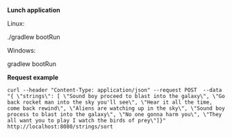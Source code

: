 **Lunch application**

Linux:

./gradlew bootRun

Windows:

gradlew bootRun

**Request example**

`curl --header "Content-Type: application/json" --request POST  --data "{ \"strings\": [ \"Sound boy proceed to blast into the galaxy\", \"Go back rocket man into the sky you'll see\", \"Hear it all the time, come back rewind\", \"Aliens are watching up in the sky\", \"Sound boy process to blast into the galaxy\", \"No one gonna harm you\", \"They all want you to play I watch the birds of prey\"]}" http://localhost:8080/strings/sort`